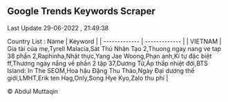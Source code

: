 

## Google Trends Keywords Scraper 
 
Last Update 29-06-2022 , 21:49:38

Country List :
 Name  | Keyword |
| ------------- | ------------- |
| VIETNAM | Gia tài của mẹ,Tyrell Malacia,Sát Thủ Nhân Tạo 2,Thuong ngay nang ve tap 38 phần 2,Raphinha,Nhật thực,Yang Jae Woong,Phan anh,Kí tự đặc biệt ff,Thương ngày nắng về phần 2 tập 37,Dương Tử,Áp thấp nhiệt đới,BTS Island: In The SEOM,Hoa hậu Đặng Thu Thảo,Ngày Đại dương thế giới,LMHT,Erik ten Hag,Only,Song Hye Kyo,Zalo thu phí |



© Abdul Muttaqin 
